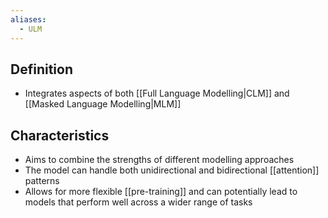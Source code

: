 ```yaml
---
aliases:
  - ULM
---
```


## Definition

- Integrates aspects of both [[Full Language Modelling|CLM]] and [[Masked Language Modelling|MLM]]

## Characteristics

- Aims to combine the strengths of different modelling approaches
- The model can handle both unidirectional and bidirectional [[attention]] patterns
- Allows for more flexible [[pre-training]] and can potentially lead to models that perform well across a wider range of tasks

